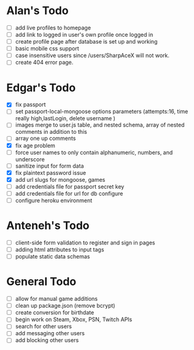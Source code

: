 # Alan's Todo
- [ ] add live profiles to homepage
- [ ] add link to logged in user's own profile once logged in
- [ ] create profile page after database is set up and working
- [ ] basic mobile css support
- [ ] case insensitive users since /users/SharpAceX will not work.
- [ ] create 404 error page.

# Edgar's Todo
- [X] fix passport
- [ ] set passport-local-mongoose options parameters (attempts:16, time really high,lastLogin, delete username )
- [ ] images merge to user.js table, and nested schema, array of nested comments in addition to this
- [ ] array one up comments
- [X] fix age problem
- [ ] force user names to only contain alphanumeric, numbers, and underscore
- [ ] sanitize input for form data
- [X] fix plaintext password issue
- [X] add url slugs for mongoose, games
- [ ] add credentials file for passport secret key
- [ ] add credentials file for url for db configure
- [ ] configure heroku environment

# Anteneh's Todo
- [ ] client-side form validation to register and sign in pages
- [ ] adding html attributes to input tags
- [ ] populate static data schemas

# General Todo
- [ ] allow for manual game additions
- [ ] clean up package.json (remove bcrypt)
- [ ] create conversion for birthdate
- [ ] begin work on Steam, Xbox, PSN, Twitch APIs
- [ ] search for other users
- [ ] add messaging other users
- [ ] add blocking other users

